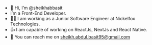 - 👋 Hi, I’m @sheikhabbasit
-    I’m a Front-End Developer.
- 👨‍💻 I am working as a Junior Software Engineer at Nickelfox Technologies.
- 👍 I am capable of working on ReactJs, NextJs and React Native.
- 💌 You can reach me on sheikh.abdul.basit95@gmail.com



